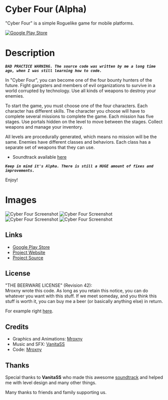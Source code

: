 # Cyber Four (Alpha)

"Cyber Four" is a simple Roguelike game for mobile platforms.<br/>

[![Google Play Store](https://mroxny.github.io/assets/images/google-play-badge.png)](https://play.google.com/store/apps/details?id=com.mroxny.CyberFour&gl=PL)


Description
====
***`BAD PRACTICE WARNING. The source code was written by me a long time ago, when I was still learning how to code.`***


In "Cyber Four", you can become one of the four bounty hunters of the future. Fight gangsters and members of evil organizations to survive in a world corrupted by technology. Use all kinds of weapons to destroy your enemies.

To start the game, you must choose one of the four characters. Each character has different skills. The character you choose will have to complete several missions to complete the game. Each mission has five stages. Use portals hidden on the level to move between the stages. Collect weapons and manage your inventory.

All levels are procedurally generated, which means no mission will be the same. Enemies have different classes and behaviors. Each class has a separate set of weapons that they can use.


- Soundtrack available [here](https://www.youtube.com/watch?v=vBI4X7BMXZc&list=PL_Z4BX-mRQr4Z075ppla6wUWbVBL0Xn99)


***`Keep in mind it's Alpha. There is still a HUGE amount of fixes and improvements.`***

Enjoy!


Images
=====

![Cyber Four Screenshot](https://mroxny.github.io/assets/images/project_cf-2.png)
![Cyber Four Screenshot](https://mroxny.github.io/assets/images/project_cf-3.png)
![Cyber Four Screenshot](https://mroxny.github.io/assets/images/project_cf-4.png)
![Cyber Four Screenshot](https://mroxny.github.io/assets/images/project_cf-5.png)


Links
-----

* [Google Play Store](https://play.google.com/store/apps/details?id=com.mroxny.CyberFour&gl=PL)
* [Project Website](https://mroxny.github.io/projects/project_cf)
* [Project Source](https://github.com/Mroxny/Cyber_Four/)


License
-------

"THE BEERWARE LICENSE" (Revision 42): <br/>
Mroxny wrote this code. As long as you retain this notice, you can do whatever you want with this stuff. If we meet someday, and you think this stuff is worth it, you can buy me a beer (or basically anything else) in return.

For example right [here](https://www.buymeacoffee.com/mroxny).


Credits
-------

* Graphics and Animations: [Mroxny](https://mroxny.github.io/about.html)
* Music and SFX: [VanitaSS](https://www.youtube.com/watch?v=vBI4X7BMXZc&list=PL_Z4BX-mRQr4Z075ppla6wUWbVBL0Xn99)
* Code: [Mroxny](https://mroxny.github.io/about.html)


Thanks
------
Special thanks to **VanitaSS** who made this awesome [soundtrack](https://www.youtube.com/watch?v=vBI4X7BMXZc&list=PL_Z4BX-mRQr4Z075ppla6wUWbVBL0Xn99) and helped me with level design and many other things.

Many thanks to friends and family supporting us.


